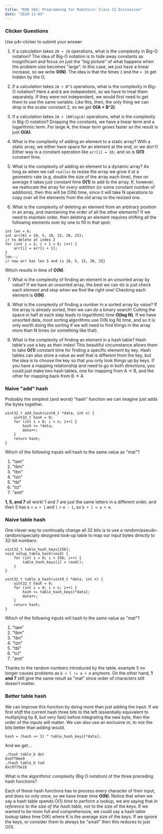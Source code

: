 ```yaml
---
title: "ROB 502: Programming for Robotics: Class 12 Discussion"
date: "2020-11-03"
---
```


### Clicker Questions

Use p4r-clicker to submit your answer

1. If a calculation takes `2N + 10` operations, what is the complexity in Big-O notation? The idea of Big-O notation is to hide away constants as insignificant and focus on just the "big picture" of what happens when the problem size becomes "large". In this case, we just have a linear increase, so we write **O(N)**. The idea is that the times `2` and the `+ 10` get hidden by the O.
    
2. If a calculation takes `2A + B^2` operations, what is the complexity in Big-O notation? Here `A` and `B` are independent, so we have to treat them separately. If they were not independent, we would first need to get them to use the same variable. Like this, then, the only thing we can drop is the scalar constant 2, so we get **O(A + B^2)**.
    
3. If a calculation takes `2A + 100log(A)` operations, what is the complexity in Big-O notation? Dropping the constants, we have a linear term and a logarithmic term. For large A, the linear term grows faster so the result is just **O(A)**.
    
4. What is the complexity of adding an element to a static array? With a static array, we either have space for an element at the end, or we don't! Either way is a constant operation like `arr[i] = 10;` and so is **O(1)** constant time.
    
5. What is the complexity of adding an element to a dynamic array? As long as when we call `realloc` to resize the array we grow it at a geometric rate (e.g. double the size of the array each time), then on average it takes just constant time **O(1)** to add to the array. If, however, we reallocate the array for _every addition_ (or some constant number of additions), then this will be O(N) time, since it will take N operations to copy over all the elements from the old array to the resized one.
    
6. What is the complexity of deleting an element from an arbitrary position in an array, and maintaining the order of all the other elements? If we need to maintain order, then deleting an element requires shifting all the following elements over by one to fill in that spot:
    

```
int len = 6;
int arr[6] = {0, 5, 10, 15, 20, 25};
// to delete at index 2
for (int i = 2; i + 1 < 6; i++) {
    arr[i] = arr[i + 1];
}
len--;
// now arr has len 5 and is {0, 5, 15, 20, 25}
```

Which results in time of **O(N)**.

7. What is the complexity of finding an element in an unsorted array by value? If we have an unsorted array, the best we can do is just check each element and stop when we find the right one! Checking each element is **O(N)**.
    
8. What is the complexity of finding a number in a sorted array by value? If the array is already sorted, then we can do a binary search! Cutting the space in half at each step leads to logarithmic time **O(log N)**. If we have unsorted data, most sorting algorithms use O(N log N) time, and so it is only worth doing the sorting if we will need to find things in the array more than N times (or something like that).
    
9. What is the complexity of finding an element in a hash table? Hash table's use a key as their index! This beautiful circumstance allows them to take **O(1)** constant time for finding a specific element by key. Hash tables can also store a value as well that is different from the key, but the idea is to choose the key so that you only look things up by keys. If you have a mapping relationship and need to go in both directions, you could just make two hash tables, one for mapping from A -> B, and the other for mapping back from B -> A.
    

### Naive "add" hash

Probably the simplest (and worst) "hash" function we can imagine just adds the bytes together.

```
uint32_t add_hash(uint8_t *data, int n) {
    uint32_t hash = 0;
    for (int i = 0; i < n; i++) {
        hash += *data;
        data++;
    }
    return hash;
}
```

Which of the following inputs will hash to the same value as "mat"?

1. "tam"
2. "tbm"
3. "tbn"
4. "tzn"
5. "tbl"
6. "tcl"
7. "amt"

**1, 5, and 7** all work! 1 and 7 are just the same letters in a different order, and then 5 has `b` = `a + 1` and `l` = `m - 1`, so `b + l = a + m`.

### Naive table hash

One clever way to continually change all 32 bits is to use a random/pseudo-random/specially designed look-up table to map our input bytes directly to 32-bit numbers.

```
uint32_t table_hash_keys[256];
void setup_table_hash(void) {
    for (int i = 0; i < 256; i++) {
        table_hash_keys[i] = rand();
    }
}

uint32_t table_a_hash(uint8_t *data, int n) {
    uint32_t hash = 0;
    for (int i = 0; i < n; i++) {
        hash += table_hash_keys[*data];
        data++;
    }
    return hash;
}
```

Which of the following inputs will hash to the same value as "mat"?

1. "tam"
2. "tbm"
3. "tbn"
4. "tzn"
5. "tbl"
6. "tcl"
7. "amt"

Thanks to the random numbers introduced by the table, example 5 no longer causes problems as `b + l != a + m` anymore. On the other hand, **1 and 7** still give the same result as "mat" since order of characters still doesn't matter.

### Better table hash

We can improve this function by doing more than just adding the input. If we first _shift_ the current hash three bits to the left (essentially equivalent to multiplying by 8, but very fast) before integrating the new byte, then the order of the inputs will matter. We can also use an exclusive or, to mix the bits better than adding would.

```
hash = (hash << 3) ^ table_hash_keys[*data];
```

And we get...

```
./hash table_b dot
0xd7f8ee9
./hash table_b tod
0xc9775e1b
```

What is the algorithmic complexity (Big O notation) of the three preceding hash functions?

Each of these hash functions has to process every character of their input, and does so only once, so we have linear time **O(N)**. Notice that when we say a hash table spends O(1) time to perform a lookup, we are saying that _in reference to the size of the hash table_, not to the size of the keys. If we wanted to be more full and comprehensive, we could say a hash table lookup takes time O(K) where K is the average size of the keys. If we ignore the keys, or consider them to always be "small" then this reduces to just O(1).

